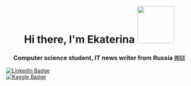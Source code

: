 


<h1 align="center">Hi there, I'm Ekaterina</a>  
 <img src="https://media.giphy.com/media/Qp8JVw4n37No6spF3s/giphy.gif" width="100"/>
<h3 align="center">Computer science student, IT news writer from Russia 🇷🇺</h3>



<div id="badges">
 <a href="https://www.linkedin.com/in/vasileva-ek/">
  <img src="https://img.shields.io/badge/LinkedIn-blue?style=for-the-badge&logo=linkedin&logoColor=white" alt="LinkedIn Badge"/>
</a>
 <div id="badges">
 <a href="https://www.kaggle.com/katerinvas/">
 <img src="https://img.shields.io/badge/Kaggle-035a7d?style=for-the-badge&logo=kaggle&logoColor=white" alt="Kaggle Badge"/>
